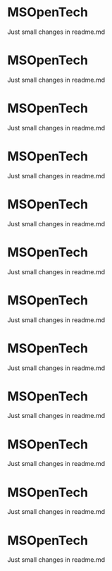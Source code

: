 # MSOpenTech

Just small changes in readme.md
# MSOpenTech

Just small changes in readme.md
# MSOpenTech

Just small changes in readme.md
# MSOpenTech

Just small changes in readme.md
# MSOpenTech

Just small changes in readme.md
# MSOpenTech

Just small changes in readme.md
# MSOpenTech

Just small changes in readme.md
# MSOpenTech

Just small changes in readme.md
# MSOpenTech

Just small changes in readme.md
# MSOpenTech

Just small changes in readme.md
# MSOpenTech

Just small changes in readme.md
# MSOpenTech

Just small changes in readme.md

